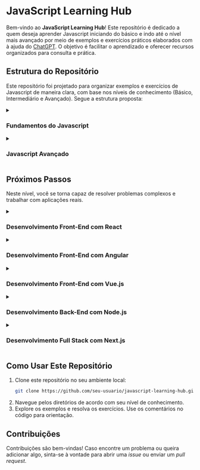 # JavaScript Learning Hub

Bem-vindo ao **JavaScript Learning Hub**! Este repositório é dedicado a quem deseja aprender Javascript iniciando do básico e indo até o nível mais avançado por meio de exemplos e exercícios práticos elaborados com à ajuda do [ChatGPT](https://chatgpt.com/). O objetivo é facilitar o aprendizado e oferecer recursos organizados para consulta e prática.

## Estrutura do Repositório

Este repositório foi projetado para organizar exemplos e exercícios de Javascript de maneira clara, com base nos níveis de conhecimento (Básico, Intermediário e Avançado). Segue a estrutura proposta:

<details>
    <summary>
        <h3>Fundamentos do Javascript</h3>
    </summary>

Ideal para quem está começando. Aqui o foco é aprender os fundamentos da linguagem e os conceitos essenciais.

|         Tópico         |                  Descrição                  |               Diretório              |
|------------------------|---------------------------------------------|--------------------------------------|
| **Tipos de Dados**     | Conheça a estrutura básica de um programa em Javascript e seus tipos de dados(``strings``, ``números``, ``booleans``, ``null``, ``undefined``);   | [``01-tipos-de-dados``](/fundamentos/01-tipos-de-dados/README.md)         |
| **Variáveis**  | Aprenda a declarar as variáveis em Javascript(``let``, ``var``, ``const``) como e quando utilizar cada um deles.                           | [``02-variaveis``](/fundamentos/02-variaveis/README.md)                 |
| **Operadores**  | Aprenda a utilizar os Operadores Javascript(``aritméticos``, de ``comparação``, ``lógicos`` e de ``atribuição``). | [``03-operadores``](/fundamentos/03-operadores/README.md) |
| **Controle de Fluxo**  | Uso de `if`, `else`, e `switch` para controle de fluxo e aplicação de laços de repetição `for`, `while`, e `do-while`.                            | [``04-controle-de-fluxo``](/fundamentos/04-controle-de-fluxo/README.md)                 |
| **Funções no Javascript**  | Aprenda a criar e chamar funções em Javascript através de parâmetros e valores de retorno; conheça as funções anônimas e aprenda utilizá-las; compreenda a diferença entre ``Escopo Global`` vs ``Escopo Local`` e entenda sobre o ``Hoisting`` básico; aprenda sobre funções internas e escopo léxico e sobre funções de callbacks; conheça Funções de Ordem Superior(funções que recebem outras funções como argumento) e aprenda a utilizá-las.   | [``05-funcoes``](/fundamentos/05-funcoes/README.md)  |
| **Manipulação do DOM** | Aprenda a selecionar elementos do DOM utilizando: ``getElementsByTagName``, ``getElementsByClassName``, ``getElementById``, ``querySelector``, ``querySelectorAll``; aprenda a modificá-los utilizando: ``textContent``, ``innerHTML``, ``style``, etc; aprenda os principais eventos: ``click``, ``mouseover``, etc. | [``06-manipulacao-dom``](/fundamentos/06-manipulacao-dom/README.md) | 
| **Introdução ao Debugging** | Aprenda a utilizar os métodos disponíveis no objeto ``console`` através de exemplos de uso. | [``07-console-debugger``](/fundamentos/07-console-debugger/README.md) |

</details>

<details>
    <summary>
        <h3>Javascript Avançado</h3>
    </summary>

Aqui você aprofunda nos conceitos e começa a trabalhar com recursos mais modernos e complexos.

|         Tópico         |                  Descrição                  |               Diretório              |
|------------------------|---------------------------------------------|--------------------------------------|
| **Manipulação de Strings** | Métodos como `toUpperCase()`, `length()`, `includes()`. | [``01-manipulacao-strings``](/javascript-avancado/01-manipulacao-de-strings/README.md)  |
| **Manipulação de Arrays**  | Métodos como `map()`, `filter()`, `reduce()`.  | [``02-manipulacao-arrays``](/javascript-avancado/02-manipulacao-arrays/README.md)  |
| **Objetos**  | Como criar e manipular objetos.   |  [``03-objetos``](/javascript-avancado/03-objetos/README.md)                 |
| **Destructuring**   | Desestruturação de arrays e objetos.                   | [``04-destructuring``](/javascript-avancado/04-destructing/README.md)  |
| **Programação Orientada a Objetos** | Aprenda sobre: Prototipagem e herança baseada em protótipos; conheça e aplique o paradigma de Orientação a Objetos em javascript utilizando ``Classes`` e ``extends``; aprenda a manipular objetos utilizando: Object.create, Object.assign, Object.freeze; Generators e iteradores.  | [``05-poo``](/javascript-avancado/05-poo/README.md)  |
| **Web APIs (Fetch, LocalStorage)**  | Aprenda sobre consumo de APIs Web, manipulação de JSON, comunicação com servidores e armazenamento local(local Storage).                             | [``06-webApis-localStorage``](/javascript-avancado/06-web-apis/README.md)  |
| **Manipulação de Erros** | A manipulação de erros é uma técnica essencial para criar aplicações robustas, que saibam lidar com problemas inesperados. Usando ``try...catch``, validações de entrada, e tratamento em promessas, você pode criar um código mais resiliente e confiável. | [``07-manipulacao-erros``](/javascript-avancado/07-manipulacao-de-erros/README.md) |
| **Promises e Asyn/Await**  | Trabalhando com promessas e código assíncrono. | [``08-programacao-assincrona``](/javascript-avancado/08-programacao-assincrona/README.md) |

</details>

## Próximos Passos

Neste nível, você se torna capaz de resolver problemas complexos e trabalhar com aplicações reais.

<details>
<summary><h3>Desenvolvimento Front-End com React</h3></summary>

#### Conhecendo o React

- Configuração de ambiente (Vite ou Create React App);
- Componentes funcionais e class-based;
- Props, State, e Lifecycle.
- Hooks principais: ``useState``, ``useEffect``.
- React Router para navegação SPA.
- Gerenciamento de estado:
  - Context API.
  - Redux (opcional para projetos mais complexos).

#### Avançando com React

- Renderização condicional e listas.
- Refs e manipulação direta do DOM.
- Lazy loading e Code Splitting.
- Styled Components e CSS Modules.
- Testes com React Testing Library.
- Otimizações de performance:
  - React.memo.
  - Suspense.

#### Projetos Práticos

- Todo List com Context API.
- Aplicação de galeria de fotos consumindo APIs.
- Dashboard com gráficos e tabelas.

</details>

<details>
<summary><h3>Desenvolvimento Front-End com Angular</h3></summary>

#### Conhecendo o Angular

- Configuração de ambiente com Angular CLI.
- Estrutura de um projeto Angular.
- Conceitos principais:
  - Módulos, Componentes, Templates.
  - Data Binding (one-way e two-way).
  - Diretivas (``*ngFor``, ``*ngIf``).
- Serviços e Injeção de Dependência.
- Roteamento e Navegação.
- Comunicação entre componentes (Input, Output).

#### Avançando com Angular

- Observables e RxJS.
- Formulários:
  - Template-driven.
  - Reactive Forms.
- Interceptadores e Guards.
- Lazy loading e modularização.
- Testes com Jasmine e Karma.

#### Projetos Práticos

- Aplicação CRUD de cadastro de usuários.
- E-commerce básico com carrinho de compras.
- Aplicação de tarefas com autenticação JWT.

</details>

<details>
<summary><h3>Desenvolvimento Front-End com Vue.js</h3></summary>

#### Conhecendo o Vue.js

- Configuração de ambiente com Vue CLI ou Vite.
- Introdução ao Vue:
  - Diretivas (``v-bind``, ``v-for``, ``v-if``).
  - Data Binding e Eventos.
  - Computed Properties e Watchers.
- Componentização:
  - Criação e comunicação entre componentes (props e eventos).
- Vue Router para navegação SPA.
- Vuex (ou Pinia) para gerenciamento de estado.

#### Avançando com Vue.js

- Slots e Render Functions.
- Reatividade com ``ref`` e ``reactive``.
- Transições e animações.
- Testes com Vue Test Utils e Jest.
- Desempenho e otimização:
  - Lazy loading e Code Splitting.

#### Projetos Práticos

- Galeria de imagens com filtros.
- Sistema de blog com Vue Router e Vuex.
- Aplicação de controle financeiro.

</details>

<details>
<summary><h3>Desenvolvimento Back-End com Node.js</h3></summary>

#### Conhecendo o Node.js

- Configuração de ambiente Node.js.
- Módulos e pacotes com NPM.
- Criação de servidores com ``http`` e Express.
- Middleware no Express.
- Operações de CRUD.

#### Avançando com o Node.js

- Banco de dados:
  - Relacional: PostgreSQL/MySQL com Sequelize.
  - NoSQL: MongoDB com Mongoose.
- Autenticação e autorização com JWT.
- Upload de arquivos com ``Multer``.
- Websockets com ``Socket.IO``.

#### Projetos Práticos

- API RESTful para gestão de tarefas.
- Chat em tempo real com Websockets.
- Sistema de e-commerce (somente backend).

</details>

<details>
<summary><h3>Desenvolvimento Full Stack com Next.js</h3></summary>

#### Conhecendo o Next.js

- Introdução ao Next.js.
- Páginas e rotas dinâmicas.
- SSR (Server-Side Rendering) e SSG (Static Site Generation).
- API Routes para criação de endpoints.
- Integração com bibliotecas de estilo (TailwindCSS, Styled Components).

#### Avançando com o Next.js

- Construção de APIs RESTful com Next.js.
- Banco de dados:
  - Prisma para integração com PostgreSQL/MySQL.
  - MongoDB com Mongoose.

#### Projetos Práticos

- Projetos Práticos
- Sistema de blog com SSR.
- Dashboard integrado com banco de dados.
- Aplicação de autenticação completa (Google, JWT).

</details>


## Como Usar Este Repositório

1. Clone este repositório no seu ambiente local:
   ```bash
   git clone https://github.com/seu-usuario/javascript-learning-hub.git
   ```
2. Navegue pelos diretórios de acordo com seu nível de conhecimento.
3. Explore os exemplos e resolva os exercícios. Use os comentários no código para orientação.

## Contribuições

Contribuições são bem-vindas! Caso encontre um problema ou queira adicionar algo, sinta-se à vontade para abrir uma _issue_ ou enviar um _pull request_.
